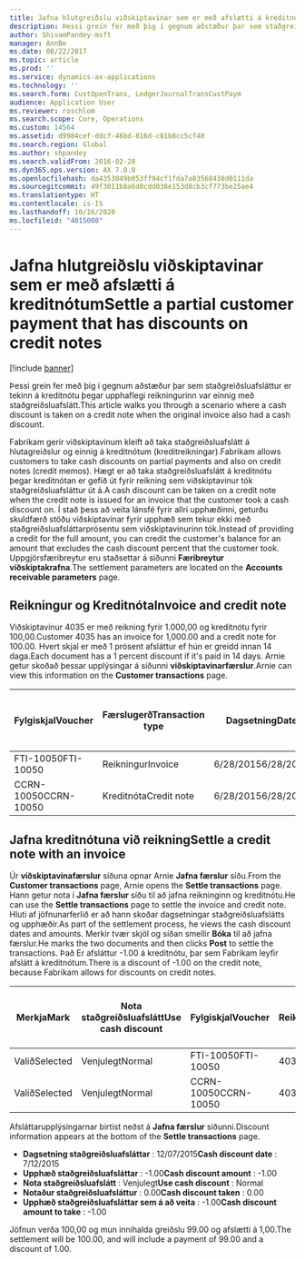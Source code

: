 ```yaml
---
title: Jafna hlutgreiðslu viðskiptavinar sem er með afslætti á kreditnótum
description: Þessi grein fer með þig í gegnum aðstæður þar sem staðgreiðsluafsláttur er tekinn á kreditnótu þegar upphaflegi reikningurinn var einnig með staðgreiðsluafslátt.
author: ShivamPandey-msft
manager: AnnBe
ms.date: 08/22/2017
ms.topic: article
ms.prod: ''
ms.service: dynamics-ax-applications
ms.technology: ''
ms.search.form: CustOpenTrans, LedgerJournalTransCustPaym
audience: Application User
ms.reviewer: roschlom
ms.search.scope: Core, Operations
ms.custom: 14564
ms.assetid: d9984cef-ddcf-46bd-816d-c01b8cc5cf48
ms.search.region: Global
ms.author: shpandey
ms.search.validFrom: 2016-02-28
ms.dyn365.ops.version: AX 7.0.0
ms.openlocfilehash: da4353849b053ff94cf1fda7a03568438d0111da
ms.sourcegitcommit: 49f3011b8a6d8cdd038e153d8cb3cf773be25ae4
ms.translationtype: HT
ms.contentlocale: is-IS
ms.lasthandoff: 10/16/2020
ms.locfileid: "4015008"
---
```

# <a name="settle-a-partial-customer-payment-that-has-discounts-on-credit-notes"></a><span data-ttu-id="772d5-103">Jafna hlutgreiðslu viðskiptavinar sem er með afslætti á kreditnótum</span><span class="sxs-lookup"><span data-stu-id="772d5-103">Settle a partial customer payment that has discounts on credit notes</span></span>

[!include [banner](../includes/banner.md)]

<span data-ttu-id="772d5-104">Þessi grein fer með þig í gegnum aðstæður þar sem staðgreiðsluafsláttur er tekinn á kreditnótu þegar upphaflegi reikningurinn var einnig með staðgreiðsluafslátt.</span><span class="sxs-lookup"><span data-stu-id="772d5-104">This article walks you through a scenario where a cash discount is taken on a credit note when the original invoice also had a cash discount.</span></span> 

<span data-ttu-id="772d5-105">Fabrikam gerir viðskiptavinum kleift að taka staðgreiðsluafslátt á hlutagreiðslur og einnig á kreditnótum (kreditreikningar).</span><span class="sxs-lookup"><span data-stu-id="772d5-105">Fabrikam allows customers to take cash discounts on partial payments and also on credit notes (credit memos).</span></span> <span data-ttu-id="772d5-106">Hægt er að taka staðgreiðsluafslátt á kreditnótu þegar kreditnótan er gefið út fyrir reikning sem viðskiptavinur tók staðgreiðsluafsláttur út á.</span><span class="sxs-lookup"><span data-stu-id="772d5-106">A cash discount can be taken on a credit note when the credit note is issued for an invoice that the customer took a cash discount on.</span></span> <span data-ttu-id="772d5-107">Í stað þess að veita lánsfé fyrir allri upphæðinni, geturðu skuldfærð stöðu viðskiptavinar fyrir upphæð sem tekur ekki með staðgreiðsluafsláttarprósentu sem viðskiptavinurinn tók.</span><span class="sxs-lookup"><span data-stu-id="772d5-107">Instead of providing a credit for the full amount, you can credit the customer's balance for an amount that excludes the cash discount percent that the customer took.</span></span> <span data-ttu-id="772d5-108">Uppgjörsfæribreytur eru staðsettar á síðunni **Færibreytur viðskiptakrafna**.</span><span class="sxs-lookup"><span data-stu-id="772d5-108">The settlement parameters are located on the **Accounts receivable parameters** page.</span></span>

## <a name="invoice-and-credit-note"></a><span data-ttu-id="772d5-109">Reikningur og Kreditnóta</span><span class="sxs-lookup"><span data-stu-id="772d5-109">Invoice and credit note</span></span>
<span data-ttu-id="772d5-110">Viðskiptavinur 4035 er með reikning fyrir 1.000,00 og kreditnótu fyrir 100,00.</span><span class="sxs-lookup"><span data-stu-id="772d5-110">Customer 4035 has an invoice for 1,000.00 and a credit note for 100.00.</span></span> <span data-ttu-id="772d5-111">Hvert skjal er með 1 prósent afsláttur ef hún er greidd innan 14 daga.</span><span class="sxs-lookup"><span data-stu-id="772d5-111">Each document has a 1 percent discount if it's paid in 14 days.</span></span> <span data-ttu-id="772d5-112">Arnie getur skoðað þessar upplýsingar á síðunni **viðskiptavinarfærslur**.</span><span class="sxs-lookup"><span data-stu-id="772d5-112">Arnie can view this information on the **Customer transactions** page.</span></span>

| <span data-ttu-id="772d5-113">Fylgiskjal</span><span class="sxs-lookup"><span data-stu-id="772d5-113">Voucher</span></span>    | <span data-ttu-id="772d5-114">Færslugerð</span><span class="sxs-lookup"><span data-stu-id="772d5-114">Transaction type</span></span> | <span data-ttu-id="772d5-115">Dagsetning</span><span class="sxs-lookup"><span data-stu-id="772d5-115">Date</span></span>      | <span data-ttu-id="772d5-116">Reikningur</span><span class="sxs-lookup"><span data-stu-id="772d5-116">Invoice</span></span>  | <span data-ttu-id="772d5-117">Upphæð í færslugjaldmiðli - debet</span><span class="sxs-lookup"><span data-stu-id="772d5-117">Amount in transaction currency debit</span></span> | <span data-ttu-id="772d5-118">Upphæð í færslugjaldmiðli - kredit</span><span class="sxs-lookup"><span data-stu-id="772d5-118">Amount in transaction currency credit</span></span> | <span data-ttu-id="772d5-119">Staða</span><span class="sxs-lookup"><span data-stu-id="772d5-119">Balance</span></span>  | <span data-ttu-id="772d5-120">Gjaldmiðill</span><span class="sxs-lookup"><span data-stu-id="772d5-120">Currency</span></span> |
|------------|------------------|-----------|----------|--------------------------------------|---------------------------------------|----------|----------|
| <span data-ttu-id="772d5-121">FTI-10050</span><span class="sxs-lookup"><span data-stu-id="772d5-121">FTI-10050</span></span>  | <span data-ttu-id="772d5-122">Reikningur</span><span class="sxs-lookup"><span data-stu-id="772d5-122">Invoice</span></span>          | <span data-ttu-id="772d5-123">6/28/2015</span><span class="sxs-lookup"><span data-stu-id="772d5-123">6/28/2015</span></span> | <span data-ttu-id="772d5-124">10050</span><span class="sxs-lookup"><span data-stu-id="772d5-124">10050</span></span>    | <span data-ttu-id="772d5-125">1.000,00</span><span class="sxs-lookup"><span data-stu-id="772d5-125">1,000.00</span></span>                             |                                       | <span data-ttu-id="772d5-126">1.000,00</span><span class="sxs-lookup"><span data-stu-id="772d5-126">1,000.00</span></span> | <span data-ttu-id="772d5-127">USD</span><span class="sxs-lookup"><span data-stu-id="772d5-127">USD</span></span>      |
| <span data-ttu-id="772d5-128">CCRN-10050</span><span class="sxs-lookup"><span data-stu-id="772d5-128">CCRN-10050</span></span> | <span data-ttu-id="772d5-129">Kreditnóta</span><span class="sxs-lookup"><span data-stu-id="772d5-129">Credit note</span></span>      | <span data-ttu-id="772d5-130">6/28/2015</span><span class="sxs-lookup"><span data-stu-id="772d5-130">6/28/2015</span></span> | <span data-ttu-id="772d5-131">CR-10050</span><span class="sxs-lookup"><span data-stu-id="772d5-131">CR-10050</span></span> |                                      | <span data-ttu-id="772d5-132">100,00</span><span class="sxs-lookup"><span data-stu-id="772d5-132">100.00</span></span>                                | <span data-ttu-id="772d5-133">-100,00</span><span class="sxs-lookup"><span data-stu-id="772d5-133">-100.00</span></span>  | <span data-ttu-id="772d5-134">USD</span><span class="sxs-lookup"><span data-stu-id="772d5-134">USD</span></span>      |

## <a name="settle-a-credit-note-with-an-invoice"></a><span data-ttu-id="772d5-135">Jafna kreditnótuna við reikning</span><span class="sxs-lookup"><span data-stu-id="772d5-135">Settle a credit note with an invoice</span></span>
<span data-ttu-id="772d5-136">Úr **viðskiptavinafærslur** síðuna opnar Arnie **Jafna færslur** síðu.</span><span class="sxs-lookup"><span data-stu-id="772d5-136">From the **Customer transactions** page, Arnie opens the **Settle transactions** page.</span></span> <span data-ttu-id="772d5-137">Hann getur nota í **Jafna færslur** síðu til að jafna reikninginn og kreditnótu.</span><span class="sxs-lookup"><span data-stu-id="772d5-137">He can use the **Settle transactions** page to settle the invoice and credit note.</span></span> <span data-ttu-id="772d5-138">Hluti af jöfnunarferlið er að hann skoðar dagsetningar staðgreiðsluafslátts og upphæðir.</span><span class="sxs-lookup"><span data-stu-id="772d5-138">As part of the settlement process, he views the cash discount dates and amounts.</span></span> <span data-ttu-id="772d5-139">Merkir tvær skjöl og síðan smellir **Bóka** til að jafna færslur.</span><span class="sxs-lookup"><span data-stu-id="772d5-139">He marks the two documents and then clicks **Post** to settle the transactions.</span></span> <span data-ttu-id="772d5-140">Það Er afsláttur -1.00 á kreditnótu, þar sem Fabrikam leyfir afslátt á kreditnótum.</span><span class="sxs-lookup"><span data-stu-id="772d5-140">There is a discount of -1.00 on the credit note, because Fabrikam allows for discounts on credit notes.</span></span>

| <span data-ttu-id="772d5-141">Merkja</span><span class="sxs-lookup"><span data-stu-id="772d5-141">Mark</span></span>     | <span data-ttu-id="772d5-142">Nota staðgreiðsluafslátt</span><span class="sxs-lookup"><span data-stu-id="772d5-142">Use cash discount</span></span> | <span data-ttu-id="772d5-143">Fylgiskjal</span><span class="sxs-lookup"><span data-stu-id="772d5-143">Voucher</span></span>    | <span data-ttu-id="772d5-144">Reikningur</span><span class="sxs-lookup"><span data-stu-id="772d5-144">Account</span></span> | <span data-ttu-id="772d5-145">Dagsetning</span><span class="sxs-lookup"><span data-stu-id="772d5-145">Date</span></span>      | <span data-ttu-id="772d5-146">Gjalddagi</span><span class="sxs-lookup"><span data-stu-id="772d5-146">Due date</span></span>  | <span data-ttu-id="772d5-147">Reikningur</span><span class="sxs-lookup"><span data-stu-id="772d5-147">Invoice</span></span>  | <span data-ttu-id="772d5-148">Upphæð í gjaldmiðli færslu</span><span class="sxs-lookup"><span data-stu-id="772d5-148">Amount in transaction currency</span></span> | <span data-ttu-id="772d5-149">Gjaldmiðill</span><span class="sxs-lookup"><span data-stu-id="772d5-149">Currency</span></span> | <span data-ttu-id="772d5-150">Upphæð til jöfnunar</span><span class="sxs-lookup"><span data-stu-id="772d5-150">Amount to settle</span></span> |
|----------|-------------------|------------|---------|-----------|-----------|----------|--------------------------------|----------|------------------|
| <span data-ttu-id="772d5-151">Valið</span><span class="sxs-lookup"><span data-stu-id="772d5-151">Selected</span></span> | <span data-ttu-id="772d5-152">Venjulegt</span><span class="sxs-lookup"><span data-stu-id="772d5-152">Normal</span></span>            | <span data-ttu-id="772d5-153">FTI-10050</span><span class="sxs-lookup"><span data-stu-id="772d5-153">FTI-10050</span></span>  | <span data-ttu-id="772d5-154">4035</span><span class="sxs-lookup"><span data-stu-id="772d5-154">4035</span></span>    | <span data-ttu-id="772d5-155">6/28/2015</span><span class="sxs-lookup"><span data-stu-id="772d5-155">6/28/2015</span></span> | <span data-ttu-id="772d5-156">7/28/2015</span><span class="sxs-lookup"><span data-stu-id="772d5-156">7/28/2015</span></span> | <span data-ttu-id="772d5-157">10050</span><span class="sxs-lookup"><span data-stu-id="772d5-157">10050</span></span>    | <span data-ttu-id="772d5-158">1.000,00</span><span class="sxs-lookup"><span data-stu-id="772d5-158">1,000.00</span></span>                       | <span data-ttu-id="772d5-159">USD</span><span class="sxs-lookup"><span data-stu-id="772d5-159">USD</span></span>      | <span data-ttu-id="772d5-160">990,00</span><span class="sxs-lookup"><span data-stu-id="772d5-160">990.00</span></span>           |
| <span data-ttu-id="772d5-161">Valið</span><span class="sxs-lookup"><span data-stu-id="772d5-161">Selected</span></span> | <span data-ttu-id="772d5-162">Venjulegt</span><span class="sxs-lookup"><span data-stu-id="772d5-162">Normal</span></span>            | <span data-ttu-id="772d5-163">CCRN-10050</span><span class="sxs-lookup"><span data-stu-id="772d5-163">CCRN-10050</span></span> | <span data-ttu-id="772d5-164">4035</span><span class="sxs-lookup"><span data-stu-id="772d5-164">4035</span></span>    | <span data-ttu-id="772d5-165">6/28/2015</span><span class="sxs-lookup"><span data-stu-id="772d5-165">6/28/2015</span></span> | <span data-ttu-id="772d5-166">7/28/2015</span><span class="sxs-lookup"><span data-stu-id="772d5-166">7/28/2015</span></span> | <span data-ttu-id="772d5-167">CR-10050</span><span class="sxs-lookup"><span data-stu-id="772d5-167">CR-10050</span></span> | <span data-ttu-id="772d5-168">-100,00</span><span class="sxs-lookup"><span data-stu-id="772d5-168">-100.00</span></span>                        | <span data-ttu-id="772d5-169">USD</span><span class="sxs-lookup"><span data-stu-id="772d5-169">USD</span></span>      | <span data-ttu-id="772d5-170">99,00</span><span class="sxs-lookup"><span data-stu-id="772d5-170">-99.00</span></span>           |

<span data-ttu-id="772d5-171">Afsláttarupplýsingarnar birtist neðst á **Jafna færslur** síðunni.</span><span class="sxs-lookup"><span data-stu-id="772d5-171">Discount information appears at the bottom of the **Settle transactions** page.</span></span>

- <span data-ttu-id="772d5-172">**Dagsetning staðgreiðsluafsláttar** : 12/07/2015</span><span class="sxs-lookup"><span data-stu-id="772d5-172">**Cash discount date** : 7/12/2015</span></span> 
- <span data-ttu-id="772d5-173">**Upphæð staðgreiðsluafsláttar** : -1.00</span><span class="sxs-lookup"><span data-stu-id="772d5-173">**Cash discount amount** : -1.00</span></span>     
- <span data-ttu-id="772d5-174">**Nota staðgreiðsluafslátt** : Venjulegt</span><span class="sxs-lookup"><span data-stu-id="772d5-174">**Use cash discount** : Normal</span></span>    
- <span data-ttu-id="772d5-175">**Notaður staðgreiðsluafsláttur** : 0.00</span><span class="sxs-lookup"><span data-stu-id="772d5-175">**Cash discount taken** : 0.00</span></span>      
- <span data-ttu-id="772d5-176">**Upphæð staðgreiðsluafsláttar sem á að veita** : -1.00</span><span class="sxs-lookup"><span data-stu-id="772d5-176">**Cash discount amount to take** : -1.00</span></span>     

<span data-ttu-id="772d5-177">Jöfnun verða 100,00 og mun innihalda greiðslu 99.00 og afslætti á 1,00.</span><span class="sxs-lookup"><span data-stu-id="772d5-177">The settlement will be 100.00, and will include a payment of 99.00 and a discount of 1.00.</span></span>



